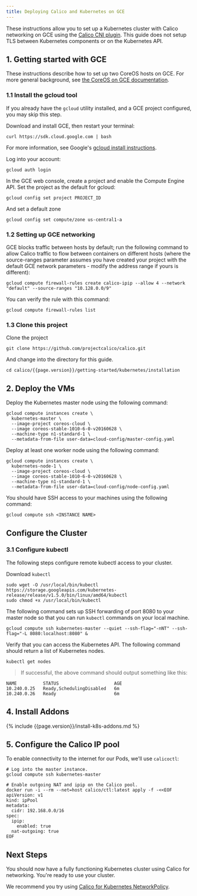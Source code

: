 ```yaml
---
title: Deploying Calico and Kubernetes on GCE
---
```


These instructions allow you to set up a Kubernetes cluster with Calico networking on GCE using the [Calico CNI plugin][calico-cni]. This guide does not setup TLS between Kubernetes components or on the Kubernetes API.

## 1. Getting started with GCE

These instructions describe how to set up two CoreOS hosts on GCE.  For more general background, see
[the CoreOS on GCE documentation][coreos-gce].

### 1.1 Install the gcloud tool

If you already have the `gcloud` utility installed, and a GCE project configured, you may skip this step.

Download and install GCE, then restart your terminal:

```shell
curl https://sdk.cloud.google.com | bash
```

For more information, see Google's [gcloud install instructions][gcloud-instructions].

Log into your account:

```shell
gcloud auth login
```

In the GCE web console, create a project and enable the Compute Engine API.
Set the project as the default for gcloud:

```shell
gcloud config set project PROJECT_ID
```

And set a default zone

```shell
gcloud config set compute/zone us-central1-a
```

### 1.2 Setting up GCE networking

GCE blocks traffic between hosts by default; run the following command to allow Calico traffic to flow between
containers on different hosts (where the source-ranges parameter assumes you have created your project with the
default GCE network parameters - modify the address range if yours is different):

```shell
gcloud compute firewall-rules create calico-ipip --allow 4 --network "default" --source-ranges "10.128.0.0/9"
```

You can verify the rule with this command:

```shell
gcloud compute firewall-rules list
```

### 1.3 Clone this project

Clone the project

    git clone https://github.com/projectcalico/calico.git

And change into the directory for this guide.

    cd calico/{{page.version}}/getting-started/kubernetes/installation

## 2. Deploy the VMs

Deploy the Kubernetes master node using the following command:

```shell
gcloud compute instances create \
  kubernetes-master \
  --image-project coreos-cloud \
  --image coreos-stable-1010-6-0-v20160628 \
  --machine-type n1-standard-1 \
  --metadata-from-file user-data=cloud-config/master-config.yaml
```

Deploy at least one worker node using the following command:

```
gcloud compute instances create \
  kubernetes-node-1 \
  --image-project coreos-cloud \
  --image coreos-stable-1010-6-0-v20160628 \
  --machine-type n1-standard-1 \
  --metadata-from-file user-data=cloud-config/node-config.yaml
```

You should have SSH access to your machines using the following command:

```
gcloud compute ssh <INSTANCE NAME>
```

## Configure the Cluster

### 3.1 Configure kubectl

The following steps configure remote kubectl access to your cluster.

Download `kubectl`

```shell
sudo wget -O /usr/local/bin/kubectl https://storage.googleapis.com/kubernetes-release/release/v1.5.0/bin/linux/amd64/kubectl
sudo chmod +x /usr/local/bin/kubectl
```

The following command sets up SSH forwarding of port 8080 to your master node so that you can run `kubectl` commands on your local machine.

```shell
gcloud compute ssh kubernetes-master --quiet --ssh-flag="-nNT" --ssh-flag="-L 8080:localhost:8080" &
```

Verify that you can access the Kubernetes API.  The following command should return a list of Kubernetes nodes.

```shell
kubectl get nodes
```

>If successful, the above command should output something like this:

```shell
NAME          STATUS                     AGE
10.240.0.25   Ready,SchedulingDisabled   6m
10.240.0.26   Ready                      6m
```

## 4. Install Addons

{% include {{page.version}}/install-k8s-addons.md %}

## 5. Configure the Calico IP pool

To enable connectivity to the internet for our Pods, we'll use `calicoctl`:

```
# Log into the master instance.
gcloud compute ssh kubernetes-master

# Enable outgoing NAT and ipip on the Calico pool.
docker run -i --rm --net=host calico/ctl:latest apply -f -<<EOF
apiVersion: v1
kind: ipPool
metadata:
  cidr: 192.168.0.0/16
spec:
  ipip:
    enabled: true
  nat-outgoing: true
EOF
```

## Next Steps

You should now have a fully functioning Kubernetes cluster using Calico for networking.  You're ready to use your cluster.

We recommend you try using [Calico for Kubernetes NetworkPolicy]({{site.baseurl}}/{{page.version}}/getting-started/kubernetes/tutorials/simple-policy).

[calico-cni]: https://github.com/projectcalico/calico-cni
[coreos-gce]: https://coreos.com/os/docs/latest/booting-on-google-compute-engine.html
[gcloud-instructions]: https://cloud.google.com/sdk/
